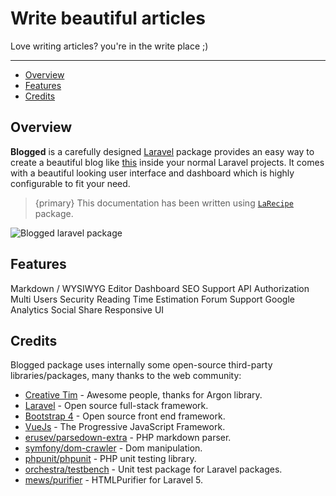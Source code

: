 # Write beautiful articles

Love writing articles? you're in the write place ;)

---

- [Overview](#overview)
- [Features](#features)
- [Credits](#credits)


<a name="overview"></a>
## Overview

**Blogged** is a carefully designed [Laravel](https://laravel.com) package provides an easy way to create a beautiful blog like [this](/blog) inside your normal Laravel projects. It comes with a beautiful looking user interface and dashboard which is highly configurable to fit your need.

> {primary} This documentation has been written using [`LaRecipe`](https://larecipe.binarytorch.com.my) package.

![Blogged laravel package](/blogged-showcase.png)

<a name="features"></a>
## Features

<larecipe-card>
    <larecipe-badge type="success" circle class="mr-3" icon="fa fa-book"></larecipe-badge> Markdown / WYSIWYG Editor
    <larecipe-progress :striped="true" :animated="true" type="success" :value="100"></larecipe-progress>
</larecipe-card>

<larecipe-card>
    <larecipe-badge type="success" circle class="mr-3" icon="fa fa-book"></larecipe-badge> Dashboard
    <larecipe-progress :striped="true" :animated="true" type="success" :value="100"></larecipe-progress>
</larecipe-card>

<larecipe-card>
    <larecipe-badge type="success" circle class="mr-3" icon="fa fa-paper-plane"></larecipe-badge> SEO Support
    <larecipe-progress :striped="true" :animated="true" type="success" :value="100"></larecipe-progress>
</larecipe-card>

<larecipe-card>
    <larecipe-badge type="success" circle class="mr-3" icon="fa fa-link"></larecipe-badge> API
    <larecipe-progress :striped="true" :animated="true" type="success" :value="100"></larecipe-progress>
</larecipe-card>

<larecipe-card>
    <larecipe-badge type="success" circle class="mr-3" icon="fa fa-shield"></larecipe-badge> Authorization
    <larecipe-progress :striped="true" :animated="true" type="success" :value="100"></larecipe-progress>
</larecipe-card>

<larecipe-card>
    <larecipe-badge type="success" circle class="mr-3" icon="fa fa-users"></larecipe-badge> Multi Users
    <larecipe-progress :striped="true" :animated="true" type="success" :value="100"></larecipe-progress>
</larecipe-card>

<larecipe-card>
    <larecipe-badge type="success" circle class="mr-3" icon="fa fa-shield"></larecipe-badge> Security
    <larecipe-progress :striped="true" :animated="true" type="success" :value="99"></larecipe-progress>
</larecipe-card>

<larecipe-card>
    <larecipe-badge type="success" circle class="mr-3" icon="fa  fa-clock-o"></larecipe-badge> Reading Time Estimation
    <larecipe-progress :striped="true" :animated="true" type="success" :value="100"></larecipe-progress>
</larecipe-card>

<larecipe-card>
    <larecipe-badge type="success" circle class="mr-3" icon="fa fa-comment"></larecipe-badge> Forum Support
    <larecipe-progress :striped="true" :animated="true" type="success" :value="100"></larecipe-progress>
</larecipe-card>

<larecipe-card>
    <larecipe-badge type="success" circle class="mr-3" icon="fa fa-bar-chart"></larecipe-badge> Google Analytics
    <larecipe-progress :striped="true" :animated="true" type="success" :value="100"></larecipe-progress>
</larecipe-card>

<larecipe-card>
    <larecipe-badge type="success" circle class="mr-3" icon="fa fa-share"></larecipe-badge> Social Share
    <larecipe-progress :striped="true" :animated="true" type="success" :value="100"></larecipe-progress>
</larecipe-card>

<larecipe-card>
    <larecipe-badge type="success" circle class="mr-3" icon="fa  fa-user"></larecipe-badge> Responsive UI
    <larecipe-progress :striped="true" :animated="true" type="success" :value="99"></larecipe-progress>
</larecipe-card>


<a name="credits"></a>
## Credits

Blogged package uses internally some open-source third-party libraries/packages, many thanks to the web community:

+ [Creative Tim](https://creative-tim.com) - Awesome people, thanks for Argon library.
+ [Laravel](https://laravel.com) - Open source full-stack framework.
+ [Bootstrap 4](https://getbootstrap.com) - Open source front end framework.
+ [VueJs](https://vuejs.org/) - The Progressive JavaScript Framework.
+ [erusev/parsedown-extra](https://github.com/erusev/parsedown-extra) - PHP markdown parser.
+ [symfony/dom-crawler](https://github.com/symfony/dom-crawler) - Dom manipulation.
+ [phpunit/phpunit](https://github.com/sebastianbergmann/phpunit) - PHP unit testing library.
+ [orchestra/testbench](https://github.com/orchestral/testbench) - Unit test package for Laravel packages.
+ [mews/purifier](https://github.com/mewebstudio/Purifier) - HTMLPurifier for Laravel 5.
